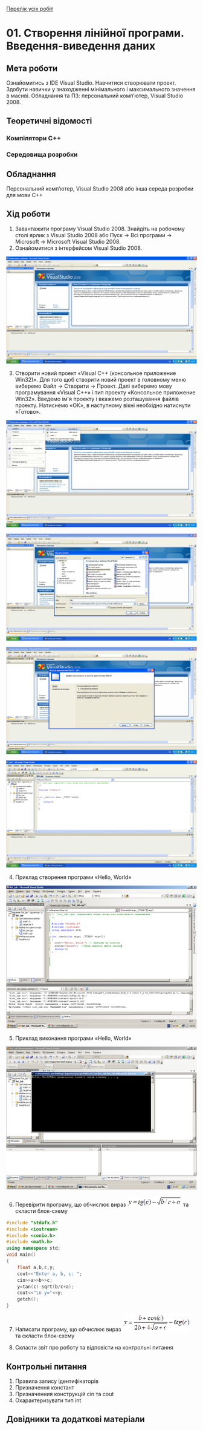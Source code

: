 [Перелік усіх робіт](README.md)

# 01. Створення лінійної програми. Введення-виведення даних

## Мета роботи 

Ознайомитись з IDE Visual Studio. Навчитися створювати проект. Здобути навички у знаходженнi мінімального і максимального значення в масиві.
Обладнання та ПЗ: персональний комп’ютер, Visual Studio 2008.

## Теоретичні відомості

### Компілятори С++

### Середовища розробки

## Обладнання

Персональний комп’ютер, Visual Studio 2008 або інша середа розробки для мови C++

## Хід роботи

1. Завантажити програму Visual Studio 2008. Знайдіть на робочому столі ярлик з Visual Studio 2008 або Пуск → Всі програми → Microsoft → Microsoft Visual Studio 2008.
2.	Ознайомитися з інтерфейсом Visual Studio 2008.

![Інтерфейс Visual Studio 2008](img/01-010.png)

3.	Створити новий проект «Visual C++ (консольное приложение Win32)». Для того щоб створити новий проект в головному меню виберемо Файл → Cтворити → Проект. Далі виберемо мову програмування «Visual C++» і тип проекту «Консольное приложение Win32». Введемо ім'я проекту і вкажемо розташування файлів проекту. Натиснемо «ОК», в наступному вікні необхідно натиснути «Готово».

![Створення нового проекту у Visual Studio 2008](img/01-020.png)

![Створення нового проекту у Visual Studio 2008](img/01-030.png)

![Створення нового проекту у Visual Studio 2008](img/01-040.png)

![Створення нового проекту у Visual Studio 2008](img/01-050.png)

4.	Приклад створення програми «Hello, World» 

![Приклад створення програми «Hello, World»](img/01-060.png)

5.	Приклад виконання програми «Hello, World» 

![Приклад виконання програми «Hello, World»](img/01-070.png)

6.	Перевірити програму, що обчислює вираз ![](img/01-085.gif) та скласти блок-схему
```cpp
#include "stdafx.h"
#include <iostream>
#include <conio.h>
#include <math.h>
using namespace std;
void main()
{
	float a,b,c,y;
	cout<<"Enter a, b, c: ";
	cin>>a>>b>>c;
	y=tan(c)-sqrt(b/c+a);
	cout<<"\n y="<<y;
	getch();  
}
```
7.	Написати програму, що обчислює вираз ![](img/01-095.gif) та скласти блок-схему

8. Скласти звіт про роботу та відповісти на контрольні питання

## Контрольні питання

1.	Правила запису ідентифікаторів
2.	Призначення констант
3.	Призначенния конструкцій cin та cout
4.	Охарактеризувати тип int

## Довідники та додаткові матеріали
